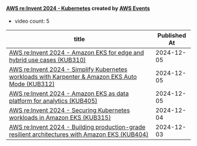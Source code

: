 

#### [AWS re:Invent 2024 - Kubernetes](https://www.youtube.com/playlist?list=PL2yQDdvlhXf9A21fHF45j_sciYhGuuWXb) created by [AWS Events](https://www.youtube.com/channel/UCdoadna9HFHsxXWhafhNvKw)

* video count: 5 

| title                                                                                                                                            | Published At |
| ------------------------------------------------------------------------------------------------------------------------------------------------ | ------------ |
| [AWS re:Invent 2024 - Amazon EKS for edge and hybrid use cases (KUB310)](https://www.youtube.com/watch?v=QMzor8haEOM)                            | 2024-12-05   |
| [AWS re:Invent 2024 - Simplify Kubernetes workloads with Karpenter & Amazon EKS Auto Mode (KUB312)](https://www.youtube.com/watch?v=JwzP8I8tdaY) | 2024-12-05   |
| [AWS re:Invent 2024 - Amazon EKS as data platform for analytics (KUB405)](https://www.youtube.com/watch?v=AAwa5gc1XNA)                           | 2024-12-05   |
| [AWS re:Invent 2024 - Securing Kubernetes workloads in Amazon EKS (KUB315)](https://www.youtube.com/watch?v=yuXF-NXaelI)                         | 2024-12-04   |
| [AWS re:Invent 2024 - Building production-grade resilient architectures with Amazon EKS (KUB404)](https://www.youtube.com/watch?v=g9USwIPr7Xs)   | 2024-12-03   |